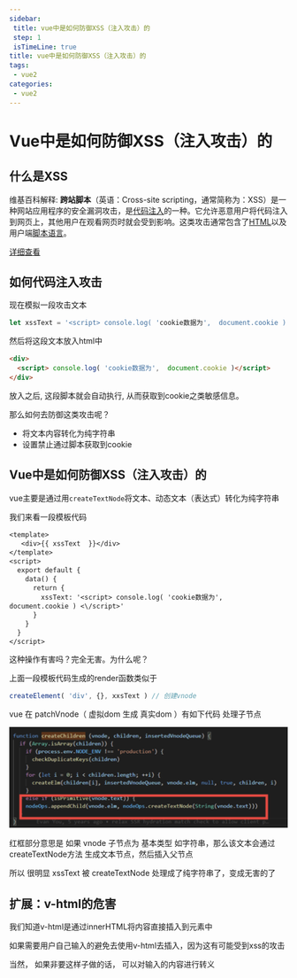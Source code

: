 ```yaml
---
sidebar: 
 title: vue中是如何防御XSS（注入攻击）的
 step: 1
 isTimeLine: true
title: vue中是如何防御XSS（注入攻击）的
tags:
 - vue2
categories:
 - vue2
---
```


# Vue中是如何防御XSS（注入攻击）的

## 什么是XSS

维基百科解释: **跨站脚本**（英语：Cross-site scripting，通常简称为：XSS）是一种网站应用程序的安全漏洞攻击，是[代码注入](https://zh.wikipedia.org/wiki/代碼注入)的一种。它允许恶意用户将代码注入到网页上，其他用户在观看网页时就会受到影响。这类攻击通常包含了[HTML](https://zh.wikipedia.org/wiki/HTML)以及用户端[脚本语言](https://zh.wikipedia.org/wiki/腳本語言)。

[详细查看](https://zh.wikipedia.org/wiki/%E8%B7%A8%E7%B6%B2%E7%AB%99%E6%8C%87%E4%BB%A4%E7%A2%BC)

## 如何代码注入攻击

现在模拟一段攻击文本

```js
let xssText = '<script> console.log( 'cookie数据为',  document.cookie ) </script>'
```

然后将这段文本放入html中

```html
<div>
  <script> console.log( 'cookie数据为',  document.cookie )</script>
</div>
```

放入之后, 这段脚本就会自动执行, 从而获取到cookie之类敏感信息。

那么如何去防御这类攻击呢？

- 将文本内容转化为纯字符串
- 设置禁止通过脚本获取到cookie

## Vue中是如何防御XSS（注入攻击）的

vue主要是通过用`createTextNode`将文本、动态文本（表达式）转化为纯字符串

我们来看一段模板代码

```vue
<template>
   <div>{{ xssText  }}</div>
</template>
<script>
  export default {
    data() {
      return {
        xssText: '<script> console.log( 'cookie数据为',  document.cookie ) <\/script>'
      }
    }
  }
</script>
```

这种操作有害吗？完全无害。为什么呢？

上面一段模板代码生成的render函数类似于

```js
createElement( 'div', {}, xxsText ) // 创建vnode
```

vue 在 patchVnode（ 虚拟dom 生成 真实dom ）有如下代码 处理子节点

<img src="./assets/defense-xss.png" alt="defense-xss" style="zoom:50%;" />

红框部分意思是 如果 vnode 子节点为 基本类型 如字符串，那么该文本会通过createTextNode方法 生成文本节点，然后插入父节点

所以 很明显 xssText 被 createTextNode 处理成了纯字符串了，变成无害的了

## 扩展：v-html的危害

我们知道v-html是通过innerHTML将内容直接插入到元素中

如果需要用户自己输入的避免去使用v-html去插入，因为这有可能受到xss的攻击

当然， 如果非要这样子做的话， 可以对输入的内容进行转义
